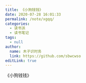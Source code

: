 ```yaml
---
title: 《小狗钱钱》
date: 2020-07-28 16:01:33
permalink: /note/xgqq/
categories: 
  - 读书派
  - 读书笔记
tags: 
  - null
author: 
  name: 木子识时务
  link: https://github.com/sbwcwso
editLink: true
---
```


《小狗钱钱》